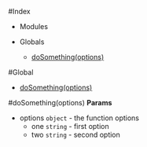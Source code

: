 #Index

* Modules

* Globals
  * [doSomething(options)](#doSomething)

#Global
  * [doSomething(options)](#doSomething)

<a name="doSomething"></a>
#doSomething(options)
**Params**

- options `object` - the function options
  - one `string` - first option
  - two `string` - second option

